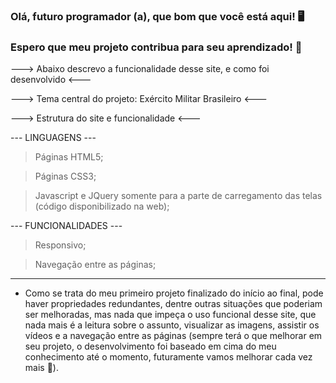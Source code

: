 ### Olá, futuro programador (a), que bom que você está aqui! 🖥️ ###

### Espero que meu projeto contribua para seu aprendizado! 🚀 ###

---> Abaixo descrevo a funcionalidade desse site, e como foi desenvolvido <---

---> Tema central do projeto: Exército Militar Brasileiro <---

---> Estrutura do site e funcionalidade <---

--- LINGUAGENS ---

> Páginas HTML5;

> Páginas CSS3;

> Javascript e JQuery somente para a parte de carregamento das telas (código disponibilizado na web);

--- FUNCIONALIDADES ---

> Responsivo;

> Navegação entre as páginas;

---

* Como se trata do meu primeiro projeto finalizado do início ao final, pode haver propriedades redundantes, dentre outras situações que poderiam ser melhoradas, mas nada que impeça o uso funcional desse site, que nada mais é a leitura sobre o assunto, visualizar as imagens, assistir os vídeos e a navegação entre as páginas (sempre terá o que melhorar em seu projeto, o desenvolvimento foi baseado em cima do meu conhecimento até o momento, futuramente vamos melhorar cada vez mais 🚀).
